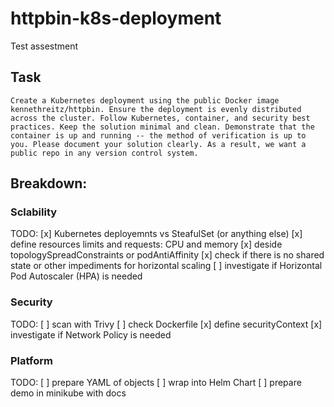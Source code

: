 # httpbin-k8s-deployment
Test assestment

## Task
```
Create a Kubernetes deployment using the public Docker image kennethreitz/httpbin. Ensure the deployment is evenly distributed across the cluster. Follow Kubernetes, container, and security best practices. Keep the solution minimal and clean. Demonstrate that the container is up and running -- the method of verification is up to you. Please document your solution clearly. As a result, we want a public repo in any version control system.
```

## Breakdown: 
### Sclability
TODO:
[x] Kubernetes deployemnts vs SteafulSet (or anything else)
[x] define resources limits and requests: CPU and memory
[x] deside topologySpreadConstraints or podAntiAffinity
[x] check if there is no shared state or other impediments for horizontal scaling
[ ] investigate if Horizontal Pod Autoscaler (HPA) is needed

### Security
TODO:
[ ] scan with Trivy
[ ] check Dockerfile
[x] define securityContext
[x] investigate if Network Policy is needed

### Platform
TODO:
[ ] prepare YAML of objects
[ ] wrap into Helm Chart
[ ] prepare demo in minikube with docs
  
